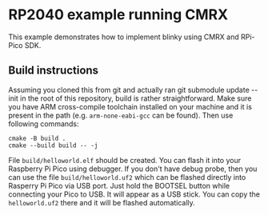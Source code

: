 RP2040 example running CMRX
===========================

This example demonstrates how to implement blinky using CMRX and RPi-Pico SDK.

Build instructions
------------------

Assuming you cloned this from git and actually ran git submodule update --init in the root
of this repository, build is rather straightforward. Make sure you have ARM cross-compile 
toolchain installed on your machine and it is present in the path (e.g. `arm-none-eabi-gcc`
can be found). Then use following commands:

~~~~~~~~~~~~~~~
cmake -B build .
cmake --build build -- -j
~~~~~~~~~~~~~~~

File `build/helloworld.elf` should be created. You can flash it into your Raspberry Pi Pico 
using debugger. If you don't have debug probe, then you can use the file `build/helloworld.uf2`
which can be flashed directly into Rasperry Pi Pico via USB port. Just hold the BOOTSEL button
while connecting your Pico to USB. It will appear as a USB stick. You can copy the 
`helloworld.uf2` there and it will be flashed automatically.


